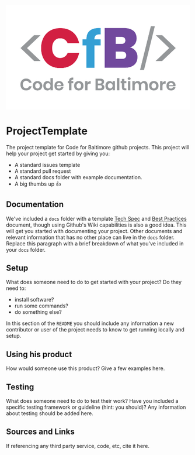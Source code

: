 ![Code for Baltimore](/docs/img/CfB.png)

# ProjectTemplate
The project template for Code for Baltimore github projects.  This project will help your project get started by giving you:
* A standard issues template
* A standard pull request
* A standard docs folder with example documentation.
* A big thumbs up :thumbsup:

## Documentation
We've included a `docs` folder with a template [Tech Spec](/docs/Tech_Spec.md) and [Best Practices](/docs/Best_Practices.md) document, though using Github's Wiki capabilities is also a good idea. This will get you started with documenting your project.  Other documents and relevant information that has no other place can live in the `docs` folder.  Replace this paragraph with a brief breakdown of what you've included in your `docs` folder.

## Setup
What does someone need to do to get started with your project? Do they need to:
* install software?
* run some commands?
* do something else?

In this section of the `README` you should include any information a new contributor or user of the project needs to know to get running locally and setup.

## Using his product
How would someone use this product? Give a few examples here.

## Testing
What does someone need to do to test their work? Have you included a specific testing framework or guideline (hint: you should)? Any information about testing should be added here.

## Sources and Links
If referencing any third party service, code, etc, cite it here.
